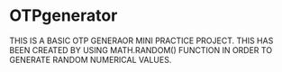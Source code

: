 # OTPgenerator
THIS IS A BASIC OTP GENERAOR MINI PRACTICE PROJECT. THIS HAS BEEN CREATED BY USING MATH.RANDOM() FUNCTION IN ORDER TO GENERATE RANDOM NUMERICAL VALUES.
